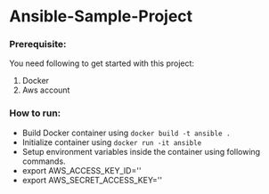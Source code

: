 # Ansible-Sample-Project

### Prerequisite:

You need following to get started with this project:
1. Docker
2. Aws account

### How to run:

* Build Docker container using `docker build -t ansible .`
* Initialize container using `docker run -it ansible`
* Setup environment variables inside the container using following commands.
* export AWS_ACCESS_KEY_ID='<Access Key>'
* export AWS_SECRET_ACCESS_KEY='<Secret Access Key>'
